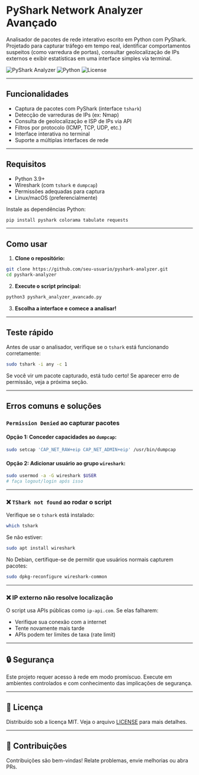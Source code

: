 # PyShark Network Analyzer Avançado

Analisador de pacotes de rede interativo escrito em Python com PyShark.  
Projetado para capturar tráfego em tempo real, identificar comportamentos suspeitos (como varredura de portas), consultar geolocalização de IPs externos e exibir estatísticas em uma interface simples via terminal.

![PyShark Analyzer](https://img.shields.io/badge/status-em%20desenvolvimento-blue) ![Python](https://img.shields.io/badge/python-3.9%2B-green) ![License](https://img.shields.io/badge/license-MIT-lightgrey)

---

## Funcionalidades

- Captura de pacotes com PyShark (interface `tshark`)
- Detecção de varreduras de IPs (ex: Nmap)
- Consulta de geolocalização e ISP de IPs via API
- Filtros por protocolo (ICMP, TCP, UDP, etc.)
- Interface interativa no terminal
- Suporte a múltiplas interfaces de rede

---

## Requisitos

- Python 3.9+
- Wireshark (com `tshark` e `dumpcap`)
- Permissões adequadas para captura
- Linux/macOS (preferencialmente)

Instale as dependências Python:

```bash
pip install pyshark colorama tabulate requests
````

---

## Como usar

1. **Clone o repositório:**

```bash
git clone https://github.com/seu-usuario/pyshark-analyzer.git
cd pyshark-analyzer
```

2. **Execute o script principal:**

```bash
python3 pyshark_analyzer_avancado.py
```

3. **Escolha a interface e comece a analisar!**

---

## Teste rápido

Antes de usar o analisador, verifique se o `tshark` está funcionando corretamente:

```bash
sudo tshark -i any -c 1
```

Se você vir um pacote capturado, está tudo certo! Se aparecer erro de permissão, veja a próxima seção.

---

## Erros comuns e soluções

### `Permission Denied` ao capturar pacotes

#### Opção 1: Conceder capacidades ao `dumpcap`:

```bash
sudo setcap 'CAP_NET_RAW+eip CAP_NET_ADMIN+eip' /usr/bin/dumpcap
```

#### Opção 2: Adicionar usuário ao grupo `wireshark`:

```bash
sudo usermod -a -G wireshark $USER
# faça logout/login após isso
```

---

### ❌ `TShark not found` ao rodar o script

Verifique se o `tshark` está instalado:

```bash
which tshark
```

Se não estiver:

```bash
sudo apt install wireshark
```

No Debian, certifique-se de permitir que usuários normais capturem pacotes:

```bash
sudo dpkg-reconfigure wireshark-common
```

---

### ❌ IP externo não resolve localização

O script usa APIs públicas como `ip-api.com`. Se elas falharem:

* Verifique sua conexão com a internet
* Tente novamente mais tarde
* APIs podem ter limites de taxa (rate limit)

---

## 🔒 Segurança

Este projeto requer acesso à rede em modo promíscuo. Execute em ambientes controlados e com conhecimento das implicações de segurança.

---

## 📜 Licença

Distribuído sob a licença MIT. Veja o arquivo [LICENSE](LICENSE) para mais detalhes.

---

## 🤝 Contribuições

Contribuições são bem-vindas! Relate problemas, envie melhorias ou abra PRs.

